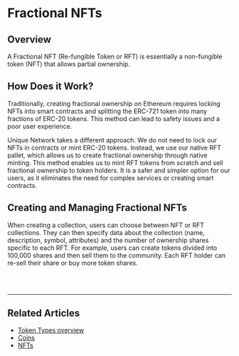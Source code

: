 # Fractional NFTs

## Overview

A Fractional NFT (Re-fungible Token or RFT) is essentially a non-fungible token (NFT) that allows partial ownership. 

## How Does it Work?

Traditionally, creating fractional ownership on Ethereum requires locking NFTs into smart contracts and splitting the ERC-721 token into many fractions of ERC-20 tokens. This method can lead to safety issues and a poor user experience.

Unique Network takes a different approach. We do not need to lock our NFTs in contracts or mint ERC-20 tokens. Instead, we use our native RFT pallet, which allows us to create fractional ownership through native minting. This method enables us to mint RFT tokens from scratch and sell fractional ownership to token holders. It is a safer and simpler option for our users, as it eliminates the need for complex services or creating smart contracts.

## Creating and Managing Fractional NFTs

When creating a collection, users can choose between NFT or RFT collections. They can then specify data about the collection (name, description, symbol, attributes) and the number of ownership shares specific to each RFT. For example, users can create tokens divided into 100,000 shares and then sell them to the community. Each RFT holder can re-sell their share or buy more token shares.

<br>

<br>

---

## Related Articles

- [Token Types overview](./coins.md)
- [Coins](./coins.md)
- [NFTs](./nft.md)
